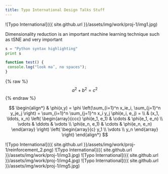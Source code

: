 ```yaml
---
title: Typo International Design Talks Stuff
---
```


![Typo International]({{ site.github.url }}/assets/img/work/proj-1/img1.jpg)

Dimensionality reduction is an important machine learning technique such as tSNE 
and very important
 
```python
s = "Python syntax highlighting"
print s
```

```javascript
function test() {
 console.log("look ma’, no spaces");
}
```

{% raw %} $$a^2 + b^2 = c^2$$ {% endraw %}

$$
\begin{align*}
  & \phi(x,y) = \phi \left(\sum_{i=1}^n x_ie_i, \sum_{j=1}^n y_je_j \right)
  = \sum_{i=1}^n \sum_{j=1}^n x_i y_j \phi(e_i, e_j) = \\
  & (x_1, \ldots, x_n) \left( \begin{array}{ccc}
      \phi(e_1, e_1) & \cdots & \phi(e_1, e_n) \\
      \vdots & \ddots & \vdots \\
      \phi(e_n, e_1) & \cdots & \phi(e_n, e_n)
    \end{array} \right)
  \left( \begin{array}{c}
      y_1 \\
      \vdots \\
      y_n
    \end{array} \right)
\end{align*}
$$


![Typo International]({{ site.github.url }}/assets/img/work/proj-1/reinforcement_2.png)
![Typo International]({{ site.github.url }}/assets/img/work/proj-1/img3.jpg)
![Typo International]({{ site.github.url }}/assets/img/work/proj-1/img4.jpg)
![Typo International]({{ site.github.url }}/assets/img/work/proj-1/img5.jpg)
